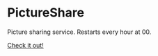 # PictureShare
Picture sharing service. Restarts every hour at 00. 

[Check it out!](https://pacific-earth-6038.herokuapp.com/)